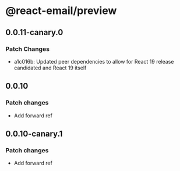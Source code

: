 # @react-email/preview

## 0.0.11-canary.0

### Patch Changes

- a1c016b: Updated peer dependencies to allow for React 19 release candidated and React 19 itself

## 0.0.10

### Patch changes

- Add forward ref

## 0.0.10-canary.1

### Patch changes

- Add forward ref
